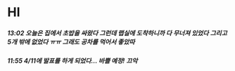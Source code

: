 # HI
##### 13:02 오늘은 집에서 초밥을 싸왔다 그런데 랩실에 도착하니까 다 무너져 있었다 그리고 5개 밖에 없었다 ㅠㅠ 그래도 공차를 먹어서 좋았따

##### 11:55 4/11에 발표를 하게 되었다... 바쁠 예정! 끄악
